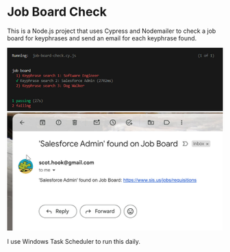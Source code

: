 # Job Board Check

This is a Node.js project that uses Cypress and Nodemailer to check a job board for keyphrases and send an email for each keyphrase found.

![Preview of Execution](images/preview1.jpg)
![Preview of Email](images/preview2.jpg)

I use Windows Task Scheduler to run this daily.